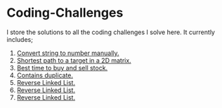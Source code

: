 # Coding-Challenges
I store the solutions to all the coding challenges I solve here. It currently includes;
1) [Convert string to number manually.](https://github.com/Tripple-A/Coding-Challenges/blob/master/stringToInteger.js)
2) [Shortest path to a target in a 2D matrix.](https://github.com/Tripple-A/Coding-Challenges/blob/master/shortest_path.rb)
3) [Best time to buy and sell stock.](https://github.com/Tripple-A/Coding-Challenges/blob/master/best_time_to_buy_and_sell_stock.rb)
4) [Contains duplicate.](https://github.com/Tripple-A/Coding-Challenges/blob/master/contains_duplicate.rb)
5) [Reverse Linked List.](https://github.com/Tripple-A/Coding-Challenges/blob/master/reverse_linked_list.rb)
6) [Reverse Linked List.](https://github.com/Tripple-A/Coding-Challenges/blob/master/two_sum.rb)
7) [Reverse Linked List.](https://github.com/Tripple-A/Coding-Challenges/blob/master/linked_list_cycle.rb)
